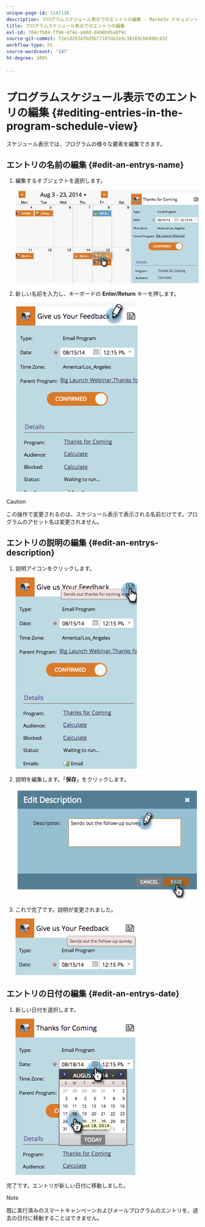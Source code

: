 ```yaml
---
unique-page-id: 1147136
description: プログラムスケジュール表示でのエントリの編集 - Marketo ドキュメント - 製品ドキュメント
title: プログラムスケジュール表示でのエントリの編集
exl-id: f04cfb84-ff96-4f4e-ab0d-d4b0b95a9f9c
source-git-commit: 72e1d29347bd5b77107da1e9c30169cb6490c432
workflow-type: ht
source-wordcount: '147'
ht-degree: 100%

---
```


# プログラムスケジュール表示でのエントリの編集 {#editing-entries-in-the-program-schedule-view}

スケジュール表示では、プログラムの様々な要素を編集できます。

## エントリの名前の編集 {#edit-an-entrys-name}

1. 編集するオブジェクトを選択します。

   ![](assets/image2014-9-18-18-3a1-3a36.png)

1. 新しい名前を入力し、キーボードの **Enter/Return** キーを押します。

   ![](assets/image2014-9-18-18-3a1-3a53.png)

>[!CAUTION]
>
>この操作で変更されるのは、スケジュール表示で表示される名前だけです。プログラムのアセット名は変更されません。

## エントリの説明の編集 {#edit-an-entrys-description}

1. 説明アイコンをクリックします。

   ![](assets/image2014-9-18-18-3a3-3a7.png)

1. 説明を編集します。「**保存**」をクリックします。

   ![](assets/image2014-9-18-18-3a3-3a22.png)

1. これで完了です。説明が変更されました。

   ![](assets/image2014-9-18-18-3a3-3a48.png)

## エントリの日付の編集 {#edit-an-entrys-date}

1. 新しい日付を選択します。

   ![](assets/image2014-9-18-18-3a4-3a39.png)

完了です。エントリが新しい日付に移動しました。

>[!NOTE]
>
> 既に実行済みのスマートキャンペーンおよびメールプログラムのエントリを、過去の日付に移動することはできません。
